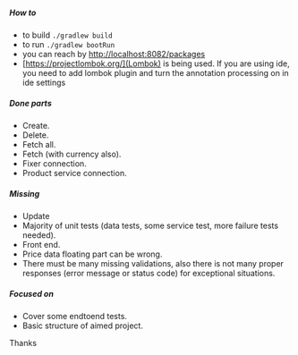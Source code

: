 ##### How to
- to build `./gradlew build`
- to run `./gradlew bootRun`
- you can reach by 
[http://localhost:8082/packages]()
- [https://projectlombok.org/](Lombok) is being used. If you are using ide, you need to add lombok plugin and turn the annotation processing on in ide settings

##### Done parts
 - Create. 
 - Delete. 
 - Fetch all.
 - Fetch (with currency also).
 - Fixer connection.
 - Product  service connection.
##### Missing
 - Update
 - Majority of unit tests (data tests, some service test, more failure tests needed).
 - Front end.
 - Price data floating part can be wrong.
 - There must be many missing validations, also there is not many proper responses (error message or status code) for exceptional situations.
##### Focused on
 - Cover some endtoend tests.
 - Basic structure of aimed project.
 
 Thanks
